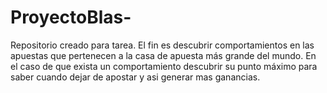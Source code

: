 # ProyectoBlas-
Repositorio creado para tarea.
El fin es descubrir comportamientos en las apuestas que pertenecen a la casa de apuesta más grande del mundo. En el caso de que exista un comportamiento descubrir su punto máximo para saber cuando dejar de apostar y asi generar mas ganancias.
